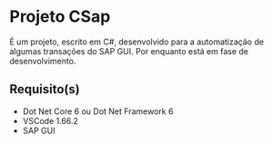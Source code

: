 # Projeto CSap

É um projeto, escrito em C#, desenvolvido para a automatização de algumas transações do SAP GUI.
Por enquanto está em fase de desenvolvimento.

## Requisito(s)

- Dot Net Core 6 ou Dot Net Framework 6
- VSCode 1.66.2
- SAP GUI
